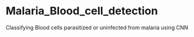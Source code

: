# Malaria_Blood_cell_detection
Classifying Blood cells parasitized or uninfected from malaria using CNN

